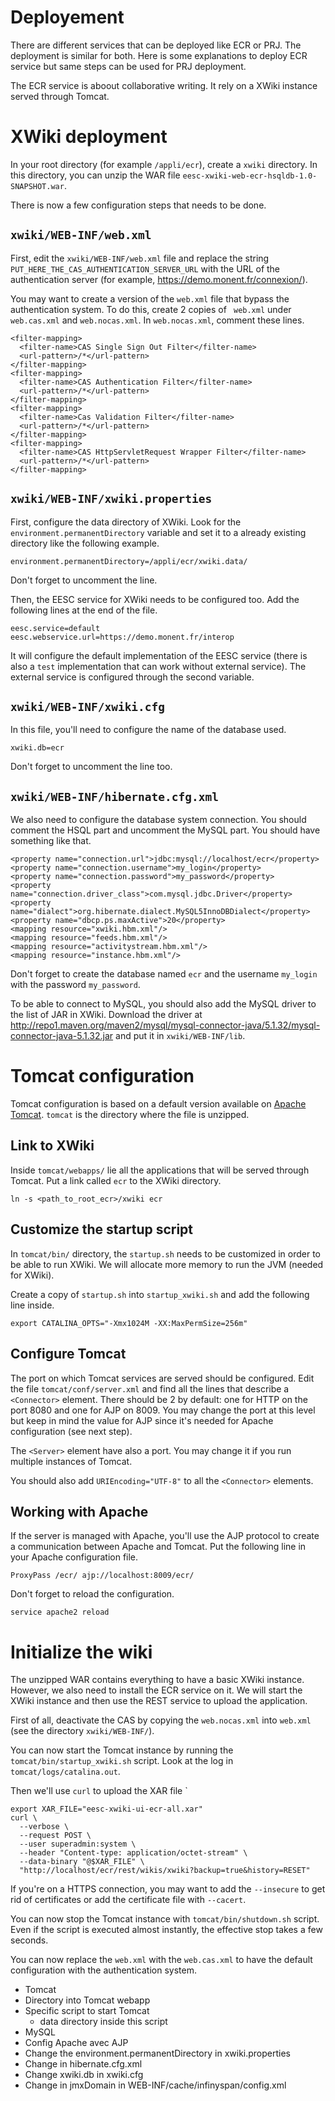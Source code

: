 Deployement
===========

There are different services that can be deployed like ECR or PRJ.  The
deployment is similar for both.  Here is some explanations to deploy ECR service
but same steps can be used for PRJ deployment.

The ECR service is aboout collaborative writing.  It rely on a XWiki instance
served through Tomcat.

# XWiki deployment
In your root directory (for example `/appli/ecr`), create a `xwiki` directory.  In this directory, you can unzip
the WAR file `eesc-xwiki-web-ecr-hsqldb-1.0-SNAPSHOT.war`.

There is now a few configuration steps that needs to be done.

## `xwiki/WEB-INF/web.xml`
First, edit the `xwiki/WEB-INF/web.xml` file and replace the string
`PUT_HERE_THE_CAS_AUTHENTICATION_SERVER_URL` with the URL of the authentication
server (for example, https://demo.monent.fr/connexion/).

You may want to create a version of the `web.xml` file that bypass the
authentication system.  To do this, create 2 copies of ` web.xml` under
`web.cas.xml` and `web.nocas.xml`.  In `web.nocas.xml`, comment these lines.

    <filter-mapping>
      <filter-name>CAS Single Sign Out Filter</filter-name>
      <url-pattern>/*</url-pattern>
    </filter-mapping>
    <filter-mapping>
      <filter-name>CAS Authentication Filter</filter-name>
      <url-pattern>/*</url-pattern>
    </filter-mapping>
    <filter-mapping>
      <filter-name>Cas Validation Filter</filter-name>
      <url-pattern>/*</url-pattern>
    </filter-mapping>
    <filter-mapping>
      <filter-name>CAS HttpServletRequest Wrapper Filter</filter-name>
      <url-pattern>/*</url-pattern>
    </filter-mapping>

## `xwiki/WEB-INF/xwiki.properties`
First, configure the data directory of XWiki.  Look for the
`environment.permanentDirectory` variable and set it to a already existing
directory like the following example.

    environment.permanentDirectory=/appli/ecr/xwiki.data/

Don't forget to uncomment the line.

Then, the EESC service for XWiki needs to be configured too.  Add the following
lines at the end of the file.

    eesc.service=default
    eesc.webservice.url=https://demo.monent.fr/interop

It will configure the default implementation of the EESC service (there is also
a `test` implementation that can work without external service).  The external
service is configured through the second variable.

## `xwiki/WEB-INF/xwiki.cfg`
In this file, you'll need to configure the name of the database used.

    xwiki.db=ecr

Don't forget to uncomment the line too.

## `xwiki/WEB-INF/hibernate.cfg.xml`
We also need to configure the database system connection.  You should comment
the HSQL part and uncomment the MySQL part.  You should have something like
that.

    <property name="connection.url">jdbc:mysql://localhost/ecr</property>
	<property name="connection.username">my_login</property>
	<property name="connection.password">my_password</property>
	<property name="connection.driver_class">com.mysql.jdbc.Driver</property>
	<property name="dialect">org.hibernate.dialect.MySQL5InnoDBDialect</property>
	<property name="dbcp.ps.maxActive">20</property>
	<mapping resource="xwiki.hbm.xml"/>
	<mapping resource="feeds.hbm.xml"/>
	<mapping resource="activitystream.hbm.xml"/>
	<mapping resource="instance.hbm.xml"/>

Don't forget to create the database named `ecr` and the username `my_login` with the
password `my_password`.

To be able to connect to MySQL, you should also add the MySQL driver to the list
of JAR in XWiki.  Download the driver at
http://repo1.maven.org/maven2/mysql/mysql-connector-java/5.1.32/mysql-connector-java-5.1.32.jar
and put it in `xwiki/WEB-INF/lib`.

# Tomcat configuration
Tomcat configuration is based on a default version available on [Apache
Tomcat](http://mirror.switch.ch/mirror/apache/dist/tomcat/tomcat-7/v7.0.53/bin/apache-tomcat-7.0.53.tar.gz).
`tomcat` is the directory where the file is unzipped.

## Link to XWiki
Inside `tomcat/webapps/` lie all the applications that will be served through
Tomcat.  Put a link called `ecr` to the XWiki directory.

    ln -s <path_to_root_ecr>/xwiki ecr

## Customize the startup script
In `tomcat/bin/` directory, the `startup.sh` needs to be customized in order
to be able to run XWiki.  We will allocate more memory to run the JVM (needed
for XWiki).

Create a copy of `startup.sh` into `startup_xwiki.sh` and add the following line
inside.

    export CATALINA_OPTS="-Xmx1024M -XX:MaxPermSize=256m"

## Configure Tomcat
The port on which Tomcat services are served should be configured.  Edit the
file `tomcat/conf/server.xml` and find all the lines that describe a
`<Connector>` element.  There should be 2 by default: one for HTTP on the port
8080 and one for AJP on 8009.  You may change the port at this level but keep in
mind the value for AJP since it's needed for Apache configuration (see next
step).

The `<Server>` element have also a port.  You may change it if you run multiple
instances of Tomcat.

You should also add `URIEncoding="UTF-8"` to all the `<Connector>` elements.

## Working with Apache
If the server is managed with Apache, you'll use the AJP protocol to create a
communication between Apache and Tomcat.  Put the following line in your Apache
configuration file.

    ProxyPass /ecr/ ajp://localhost:8009/ecr/

Don't forget to reload the configuration.

    service apache2 reload

# Initialize the wiki
The unzipped WAR contains everything to have a basic XWiki instance.  However,
we also need to install the ECR service on it.  We will start the XWiki instance
and then use the REST service to upload the application.

First of all, deactivate the CAS by copying the `web.nocas.xml` into `web.xml`
(see the directory `xwiki/WEB-INF/`).

You can now start the Tomcat instance by running the
`tomcat/bin/startup_xwiki.sh` script.  Look at the log in
`tomcat/logs/catalina.out`.

Then we'll use `curl` to upload the XAR file `

    export XAR_FILE="eesc-xwiki-ui-ecr-all.xar"
    curl \
      --verbose \
      --request POST \
      --user superadmin:system \
      --header "Content-type: application/octet-stream" \
      --data-binary "@$XAR_FILE" \
      "http://localhost/ecr/rest/wikis/xwiki?backup=true&history=RESET"

If you're on a HTTPS connection, you may want to add the `--insecure` to get rid
of certificates or add the certificate file with `--cacert`.

You can now stop the Tomcat instance with `tomcat/bin/shutdown.sh` script.  Even
if the script is executed almost instantly, the effective stop takes a few
seconds.

You can now replace the `web.xml` with the `web.cas.xml` to have the default
configuration with the authentication system.

- Tomcat
- Directory into Tomcat webapp
- Specific script to start Tomcat
  - data directory inside this script
- MySQL
- Config Apache avec AJP
- Change the environment.permanentDirectory in xwiki.properties
- Change in hibernate.cfg.xml
- Change xwiki.db in xwiki.cfg
- Change in jmxDomain in WEB-INF/cache/infinyspan/config.xml
